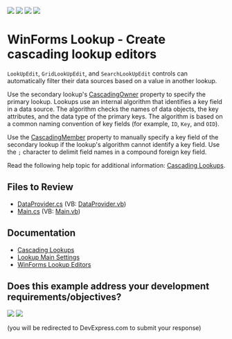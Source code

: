<!-- default badges list -->
![](https://img.shields.io/endpoint?url=https://codecentral.devexpress.com/api/v1/VersionRange/128620132/16.1.4%2B)
[![](https://img.shields.io/badge/Open_in_DevExpress_Support_Center-FF7200?style=flat-square&logo=DevExpress&logoColor=white)](https://supportcenter.devexpress.com/ticket/details/T371660)
[![](https://img.shields.io/badge/📖_How_to_use_DevExpress_Examples-e9f6fc?style=flat-square)](https://docs.devexpress.com/GeneralInformation/403183)
[![](https://img.shields.io/badge/💬_Leave_Feedback-feecdd?style=flat-square)](#does-this-example-address-your-development-requirementsobjectives)
<!-- default badges end -->

# WinForms Lookup - Create cascading lookup editors 

`LookUpEdit`, `GridLookUpEdit`, and `SearchLookUpEdit` controls can automatically filter their data sources based on a value in another lookup.

Use the secondary lookup's [CascadingOwner](https://docs.devexpress.com/WindowsForms/DevExpress.XtraEditors.LookUpEditBase.CascadingOwner) property to specify the primary lookup. Lookups use an internal algorithm that identifies a key field in a data source. The algorithm checks the names of data objects, the key attributes, and the data type of the primary keys. The algorithm is based on a common naming convention of key fields (for example, `ID`, `Key`, and `OID`).

Use the [CascadingMember](https://docs.devexpress.com/WindowsForms/DevExpress.XtraEditors.Repository.RepositoryItemLookUpEditBase.CascadingMember) property to manually specify a key field of the secondary lookup if the lookup's algorithm cannot identify a key field. Use the `;` character to delimit field names in a compound foreign key field.

Read the following help topic for additional information: [Cascading Lookups](https://docs.devexpress.com/WindowsForms/116018/controls-and-libraries/editors-and-simple-controls/lookup-editors/cascading-lookups).


## Files to Review

* [DataProvider.cs](./CS/DXApplication1/DataProvider.cs) (VB: [DataProvider.vb](./VB/DXApplication1/DataProvider.vb))
* [Main.cs](./CS/DXApplication1/Main.cs) (VB: [Main.vb](./VB/DXApplication1/Main.vb))


## Documentation

* [Cascading Lookups](https://docs.devexpress.com/WindowsForms/116018/controls-and-libraries/editors-and-simple-controls/lookup-editors/cascading-lookups)
* [Lookup Main Settings](https://docs.devexpress.com/WindowsForms/116029/controls-and-libraries/editors-and-simple-controls/lookup-editors/lookup-editors-and-main-settings)
* [WinForms Lookup Editors](https://docs.devexpress.com/WindowsForms/116008/controls-and-libraries/editors-and-simple-controls/lookup-editors)
<!-- feedback -->
## Does this example address your development requirements/objectives?

[<img src="https://www.devexpress.com/support/examples/i/yes-button.svg"/>](https://www.devexpress.com/support/examples/survey.xml?utm_source=github&utm_campaign=winforms-cascading-lookups&~~~was_helpful=yes) [<img src="https://www.devexpress.com/support/examples/i/no-button.svg"/>](https://www.devexpress.com/support/examples/survey.xml?utm_source=github&utm_campaign=winforms-cascading-lookups&~~~was_helpful=no)

(you will be redirected to DevExpress.com to submit your response)
<!-- feedback end -->
